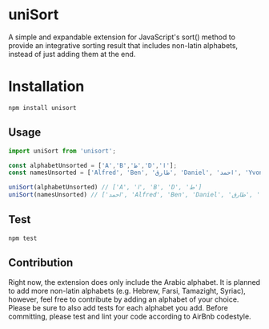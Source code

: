 uniSort
=======

A simple and expandable extension for JavaScript's sort() method to provide an integrative sorting result that includes non-latin alphabets, instead of just adding them at the end. 

# Installation

`npm install unisort`

## Usage

```javascript
import uniSort from 'unisort';

const alphabetUnsorted = ['A','B','ط','D','ا'];
const namesUnsorted = ['Alfred', 'Ben', 'طارق', 'Daniel', 'احمد', 'Yvonne'];

uniSort(alphabetUnsorted) // ['A', 'ا', 'B', 'D', 'ط']
uniSort(namesUnsorted) // ['احمد', 'Alfred', 'Ben', 'Daniel', 'طارق', 'Yvonne']
```

## Test

`npm test`

## Contribution

Right now, the extension does only include the Arabic alphabet. It is planned to add more non-latin alphabets (e.g. Hebrew, Farsi, Tamazight, Syriac), however, feel free to contribute by adding an alphabet of your choice.
Please be sure to also add tests for each alphabet you add. Before committing, please test and lint your code according to AirBnb codestyle.
